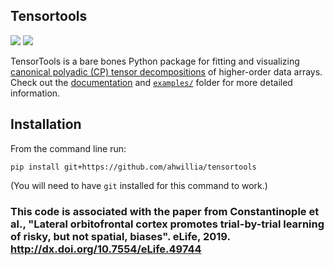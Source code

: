Tensortools
-----------
[![][docs-stable-img]][docs-stable-url]  [![][license-img]][license-url]

TensorTools is a bare bones Python package for fitting and visualizing [canonical polyadic (CP) tensor decompositions](https://en.wikipedia.org/wiki/Tensor_rank_decomposition) of higher-order data arrays. Check out the [documentation][docs-stable-url] and [`examples/`](./examples) folder for more detailed information.


[docs-stable-img]: https://img.shields.io/badge/docs-stable-blue.svg
[docs-stable-url]: https://tensortools-docs.readthedocs.io/en/latest/


[license-img]: https://img.shields.io/github/license/mashape/apistatus.svg
[license-url]: https://github.com/ahwillia/tensortools/blob/master/LICENSE.md


Installation
------------

From the command line run:

```
pip install git+https://github.com/ahwillia/tensortools
```

(You will need to have `git` installed for this command to work.)


### This code is associated with the paper from Constantinople et al., "Lateral orbitofrontal cortex promotes trial-by-trial learning of risky, but not spatial, biases". eLife, 2019. http://dx.doi.org/10.7554/eLife.49744
